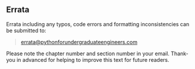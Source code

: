 
## Errata
Errata including any typos, code errors and formatting inconsistencies can be submitted to:

 > [errata@pythonforundergraduateengineers.com](errata@pythonforundergraduateengineers.com)
 
Please note the chapter number and section number in your email. Thank-you in advanced for helping to improve this text for future readers.
 

